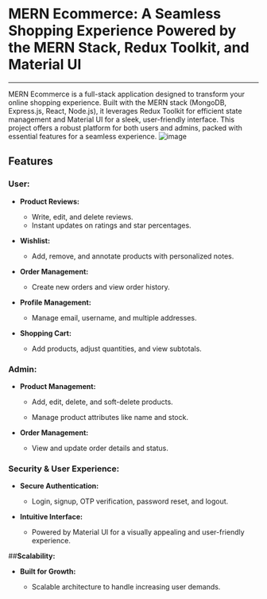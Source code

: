 # MERN Ecommerce: A Seamless Shopping Experience Powered by the MERN Stack, Redux Toolkit, and Material UI
---
MERN Ecommerce is a full-stack application designed to transform your online shopping experience. Built with the MERN stack (MongoDB, Express.js, React, Node.js), it leverages Redux Toolkit for efficient state management and Material UI for a sleek, user-friendly interface. This project offers a robust platform for both users and admins, packed with essential features for a seamless experience.
![image](https://github.com/user-attachments/assets/c9b47978-3b49-480e-920f-a9a23d4d7fa7)

## **Features**
### **User:**

   - **Product Reviews:**
     
     - Write, edit, and delete reviews.
     - Instant updates on ratings and star percentages.
    
   - **Wishlist:**
  
     - Add, remove, and annotate products with personalized notes.
    
   - **Order Management:**
  
     - Create new orders and view order history.
    
   - **Profile Management:**
  
     - Manage email, username, and multiple addresses.
    
   - **Shopping Cart:**
  
     - Add products, adjust quantities, and view subtotals.

### **Admin:**

   - **Product Management:**
  
     - Add, edit, delete, and soft-delete products.
    
     - Manage product attributes like name and stock.
    
   - **Order Management:**
  
     - View and update order details and status.
    
### **Security & User Experience:**

   - **Secure Authentication:**
  
     - Login, signup, OTP verification, password reset, and logout.
    
   - **Intuitive Interface:**
  
     - Powered by Material UI for a visually appealing and user-friendly experience.
    
##**Scalability:**

   - **Built for Growth:**
  
     - Scalable architecture to handle increasing user demands.
